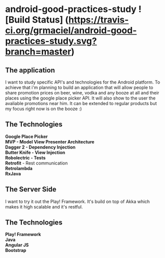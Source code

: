 # android-good-practices-study ![Build Status] (https://travis-ci.org/grmaciel/android-good-practices-study.svg?branch=master)

## The application <br>
I want to study specific API's and technologies for the Android platform. To achieve that i'm planning to build an application that will allow people to share promotion prices on beer, wine, vodka and any booze at all and their places using the google place picker API. It will also show to the user the avaliable promotions near him. It can be extended to regular products but my focus right now is on the booze :)

## The Technologies <br>
**Google Place Picker**<br>
**MVP - Model View Presenter Architecture**<br>
**Dagger 2 - Dependency Injection**<br>
**Butter Knife - View Injection**<br>
**Robolectric - Tests**<br>
**Retrofit** - Rest communication<br>
**Retrolambda**<br>
**RxJava**<br>

## The Server Side <br>
I want to try it out the Play! Framework. It's build on top of Akka which makes it high scalable and it's restful.

## The Technologies <br>
**Play! Framework**<br>
**Java**<br>
**Angular JS**<br>
**Bootstrap**<br>

